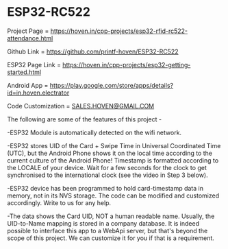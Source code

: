 # ESP32-RC522

Project Page = https://hoven.in/cpp-projects/esp32-rfid-rc522-attendance.html

Github Link = https://github.com/printf-hoven/ESP32-RC522

ESP32 Page Link = https://hoven.in/cpp-projects/esp32-getting-started.html

Android App = https://play.google.com/store/apps/details?id=in.hoven.electrator

Code Customization = SALES.HOVEN@GMAIL.COM 

The following are some of the features of this project -

-ESP32 Module is automatically detected on the wifi network.

-ESP32 stores UID of the Card + Swipe Time in Universal Coordinated Time (UTC), but the Android Phone shows it on the local time according to the current culture of the Android Phone! Timestamp is formatted according to the LOCALE of your device. Wait for a few seconds for the clock to get synchronised to the international clock (see the video in Step 3 below).

-ESP32 device has been programmed to hold card-timestamp data in memory, not in its NVS storage. The code can be modified and customized accordingly. Write to us for any help.

-The data shows the Card UID, NOT a human readable name. Usually, the UID-to-Name mapping is stored in a company database. It is indeed possible to interface this app to a WebApi server, but that's beyond the scope of this project. We can customize it for you if that is a requirement.
